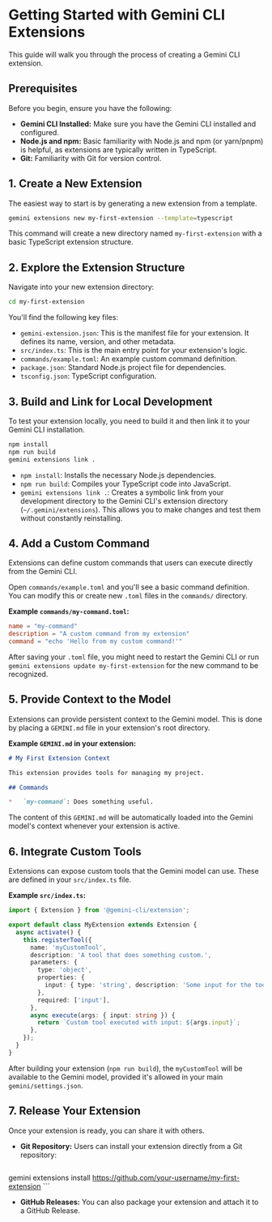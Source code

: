 # Getting Started with Gemini CLI Extensions

This guide will walk you through the process of creating a Gemini CLI extension.

## Prerequisites

Before you begin, ensure you have the following:

*   **Gemini CLI Installed:** Make sure you have the Gemini CLI installed and configured.
*   **Node.js and npm:** Basic familiarity with Node.js and npm (or yarn/pnpm) is helpful, as extensions are typically written in TypeScript.
*   **Git:** Familiarity with Git for version control.

## 1. Create a New Extension

The easiest way to start is by generating a new extension from a template.

```bash
gemini extensions new my-first-extension --template=typescript
```

This command will create a new directory named `my-first-extension` with a basic TypeScript extension structure.

## 2. Explore the Extension Structure

Navigate into your new extension directory:

```bash
cd my-first-extension
```

You'll find the following key files:

*   `gemini-extension.json`: This is the manifest file for your extension. It defines its name, version, and other metadata.
*   `src/index.ts`: This is the main entry point for your extension's logic.
*   `commands/example.toml`: An example custom command definition.
*   `package.json`: Standard Node.js project file for dependencies.
*   `tsconfig.json`: TypeScript configuration.

## 3. Build and Link for Local Development

To test your extension locally, you need to build it and then link it to your Gemini CLI installation.

```bash
npm install
npm run build
gemini extensions link .
```

*   `npm install`: Installs the necessary Node.js dependencies.
*   `npm run build`: Compiles your TypeScript code into JavaScript.
*   `gemini extensions link .`: Creates a symbolic link from your development directory to the Gemini CLI's extension directory (`~/.gemini/extensions`). This allows you to make changes and test them without constantly reinstalling.

## 4. Add a Custom Command

Extensions can define custom commands that users can execute directly from the Gemini CLI.

Open `commands/example.toml` and you'll see a basic command definition. You can modify this or create new `.toml` files in the `commands/` directory.

**Example `commands/my-command.toml`:**

```toml
name = "my-command"
description = "A custom command from my extension"
command = "echo 'Hello from my custom command!'"
```

After saving your `.toml` file, you might need to restart the Gemini CLI or run `gemini extensions update my-first-extension` for the new command to be recognized.

## 5. Provide Context to the Model

Extensions can provide persistent context to the Gemini model. This is done by placing a `GEMINI.md` file in your extension's root directory.

**Example `GEMINI.md` in your extension:**

```markdown
# My First Extension Context

This extension provides tools for managing my project.

## Commands

*   `my-command`: Does something useful.
```

The content of this `GEMINI.md` will be automatically loaded into the Gemini model's context whenever your extension is active.

## 6. Integrate Custom Tools

Extensions can expose custom tools that the Gemini model can use. These are defined in your `src/index.ts` file.

**Example `src/index.ts`:**

```typescript
import { Extension } from '@gemini-cli/extension';

export default class MyExtension extends Extension {
  async activate() {
    this.registerTool({
      name: 'myCustomTool',
      description: 'A tool that does something custom.',
      parameters: {
        type: 'object',
        properties: {
          input: { type: 'string', description: 'Some input for the tool.' },
        },
        required: ['input'],
      },
      async execute(args: { input: string }) {
        return `Custom tool executed with input: ${args.input}`;
      },
    });
  }
}
```

After building your extension (`npm run build`), the `myCustomTool` will be available to the Gemini model, provided it's allowed in your main `gemini/settings.json`.

## 7. Release Your Extension

Once your extension is ready, you can share it with others.

*   **Git Repository:** Users can install your extension directly from a Git repository:
    ```bash
gemini extensions install https://github.com/your-username/my-first-extension
    ```
*   **GitHub Releases:** You can also package your extension and attach it to a GitHub Release.
